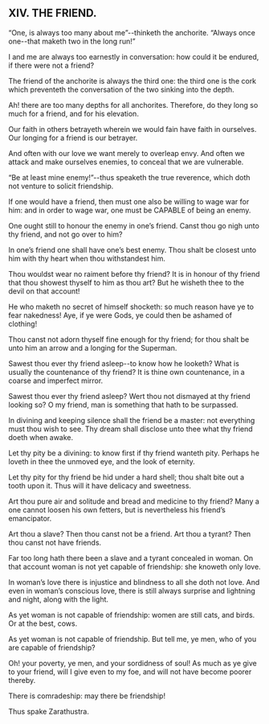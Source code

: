 ## XIV. THE FRIEND.

“One, is always too many about me”--thinketh the anchorite. “Always once
one--that maketh two in the long run!”

I and me are always too earnestly in conversation: how could it be
endured, if there were not a friend?

The friend of the anchorite is always the third one: the third one is
the cork which preventeth the conversation of the two sinking into the
depth.

Ah! there are too many depths for all anchorites. Therefore, do they
long so much for a friend, and for his elevation.

Our faith in others betrayeth wherein we would fain have faith in
ourselves. Our longing for a friend is our betrayer.

And often with our love we want merely to overleap envy. And often we
attack and make ourselves enemies, to conceal that we are vulnerable.

“Be at least mine enemy!”--thus speaketh the true reverence, which doth
not venture to solicit friendship.

If one would have a friend, then must one also be willing to wage war
for him: and in order to wage war, one must be CAPABLE of being an
enemy.

One ought still to honour the enemy in one’s friend. Canst thou go nigh
unto thy friend, and not go over to him?

In one’s friend one shall have one’s best enemy. Thou shalt be closest
unto him with thy heart when thou withstandest him.

Thou wouldst wear no raiment before thy friend? It is in honour of thy
friend that thou showest thyself to him as thou art? But he wisheth thee
to the devil on that account!

He who maketh no secret of himself shocketh: so much reason have ye
to fear nakedness! Aye, if ye were Gods, ye could then be ashamed of
clothing!

Thou canst not adorn thyself fine enough for thy friend; for thou shalt
be unto him an arrow and a longing for the Superman.

Sawest thou ever thy friend asleep--to know how he looketh? What is
usually the countenance of thy friend? It is thine own countenance, in a
coarse and imperfect mirror.

Sawest thou ever thy friend asleep? Wert thou not dismayed at thy friend
looking so? O my friend, man is something that hath to be surpassed.

In divining and keeping silence shall the friend be a master: not
everything must thou wish to see. Thy dream shall disclose unto thee
what thy friend doeth when awake.

Let thy pity be a divining: to know first if thy friend wanteth pity.
Perhaps he loveth in thee the unmoved eye, and the look of eternity.

Let thy pity for thy friend be hid under a hard shell; thou shalt bite
out a tooth upon it. Thus will it have delicacy and sweetness.

Art thou pure air and solitude and bread and medicine to thy friend?
Many a one cannot loosen his own fetters, but is nevertheless his
friend’s emancipator.

Art thou a slave? Then thou canst not be a friend. Art thou a tyrant?
Then thou canst not have friends.

Far too long hath there been a slave and a tyrant concealed in woman.
On that account woman is not yet capable of friendship: she knoweth only
love.

In woman’s love there is injustice and blindness to all she doth not
love. And even in woman’s conscious love, there is still always surprise
and lightning and night, along with the light.

As yet woman is not capable of friendship: women are still cats, and
birds. Or at the best, cows.

As yet woman is not capable of friendship. But tell me, ye men, who of
you are capable of friendship?

Oh! your poverty, ye men, and your sordidness of soul! As much as ye
give to your friend, will I give even to my foe, and will not have
become poorer thereby.

There is comradeship: may there be friendship!

Thus spake Zarathustra.




